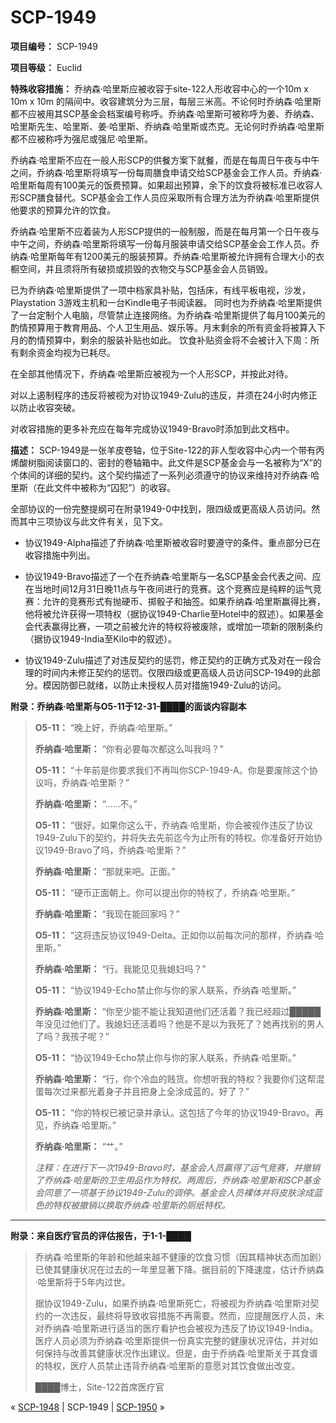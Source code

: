 # SCP-1949
                        


**项目编号：** SCP-1949

**项目等级：** Euclid

**特殊收容措施：** 乔纳森·哈里斯应被收容于site-122人形收容中心的一个10m x 10m x 10m 的隔间中。收容建筑分为三层，每层三米高。不论何时乔纳森·哈里斯都不应被用其SCP基金会档案编号称呼。乔纳森·哈里斯可被称呼为姜、乔纳森、哈里斯先生、哈里斯、姜·哈里斯、乔纳森·哈里斯或杰克。无论何时乔纳森·哈里斯都不应被称呼为强尼或强尼·哈里斯。

乔纳森·哈里斯不应在一般人形SCP的供餐方案下就餐，而是在每周日午夜与中午之间，乔纳森·哈里斯将填写一份每周膳食申请交给SCP基金会工作人员。乔纳森·哈里斯每周有100美元的饭费预算。如果超出预算，余下的饮食将被标准已收容人形SCP膳食替代。SCP基金会工作人员应采取所有合理方法为乔纳森·哈里斯提供他要求的预算允许的饮食。

乔纳森·哈里斯不应着装为人形SCP提供的一般制服，而是在每月第一个日午夜与中午之间，乔纳森·哈里斯将填写一份每月服装申请交给SCP基金会工作人员。乔纳森·哈里斯每年有1200美元的服装预算。乔纳森·哈里斯被允许拥有合理大小的衣橱空间，并且须将所有破损或损毁的衣物交与SCP基金会人员销毁。

已为乔纳森·哈里斯提供了一项中档家具补贴，包括床，有线平板电视，沙发，Playstation 3游戏主机和一台Kindle电子书阅读器。 同时也为乔纳森·哈里斯提供了一台定制个人电脑，尽管禁止连接网络。为乔纳森·哈里斯提供了每月100美元的酌情预算用于教育用品、个人卫生用品、娱乐等。月末剩余的所有资金将被算入下月的酌情预算中，剩余的服装补贴也如此。 饮食补贴资金将不会被计入下周：所有剩余资金均视为已耗尽。

在全部其他情况下，乔纳森·哈里斯应被视为一个人形SCP，并按此对待。

对以上遏制程序的违反将被视为对协议1949-Zulu的违反，并须在24小时内修正以防止收容突破。

对收容措施的更多补充应在每年完成协议1949-Bravo时添加到此文档中。

**描述：** SCP-1949是一张羊皮卷轴，位于Site-122的非人型收容中心内一个带有丙烯酸树脂阅读窗口的、密封的卷轴箱中。此文件是SCP基金会与一名被称为“X”的个体间的详细的契约。这个契约描述了一系列必须遵守的协议来维持对乔纳森·哈里斯（在此文件中被称为“囚犯”）的收容。

全部协议的一份完整提纲可在附录1949-0中找到，限四级或更高级人员访问。然而其中三项协议与此文件有关，见下文。

- 协议1949-Alpha描述了乔纳森·哈里斯被收容时要遵守的条件。重点部分已在收容措施中列出。

- 协议1949-Bravo描述了一个在乔纳森·哈里斯与一名SCP基金会代表之间、应在当地时间12月31日晚11点与午夜间进行的竞赛。这个竞赛应是纯粹的运气竞赛：允许的竞赛形式有抛硬币、掷骰子和抽签。如果乔纳森·哈里斯赢得比赛，他将被允许获得一项特权（据协议1949-Charlie至Hotel中的叙述）。如果基金会代表赢得比赛，一项之前被允许的特权将被废除，或增加一项新的限制条约（据协议1949-India至Kilo中的叙述）。

- 协议1949-Zulu描述了对违反契约的惩罚，修正契约的正确方式及对在一段合理的时间内未修正契约的惩罚。仅限四级或更高级人员访问SCP-1949的此部分。模因防御已就绪，以防止未授权人员对措施1949-Zulu的访问。

**附录：乔纳森·哈里斯与O5-11于12-31-████的面谈内容副本** 


> **O5-11：** “晚上好，乔纳森·哈里斯。”
> 
> **乔纳森·哈里斯：** “你有必要每次都这么叫我吗？”
> 
> **O5-11：** “十年前是你要求我们不再叫你SCP-1949-A。你是要废除这个协议吗，乔纳森·哈里斯？”
> 
> **乔纳森·哈里斯：** “……不。”
> 
> **O5-11：** “很好。如果你这么干，乔纳森·哈里斯，你会被视作违反了协议1949-Zulu下的契约，并将失去先前迄今为止所有的特权。你准备好开始协议1949-Bravo了吗，乔纳森·哈里斯？”
> 
> **乔纳森·哈里斯：** “那就来吧。正面。”
> 
> **O5-11：** “硬币正面朝上。你可以提出你的特权了，乔纳森·哈里斯。”
> 
> **乔纳森·哈里斯：** “我现在能回家吗？”
> 
> **O5-11：** “这将违反协议1949-Delta。正如你以前每次问的那样，乔纳森·哈里斯。”
> 
> **乔纳森·哈里斯：** “行。我能见见我媳妇吗？”
> 
> **O5-11：** “协议1949-Echo禁止你与你的家人联系，乔纳森·哈里斯。”
> 
> **乔纳森·哈里斯：** “你至少能不能让我知道他们还活着？我已经超过█████年没见过他们了。我媳妇还活着吗？他是不是以为我死了？她再找别的男人了吗？我孩子呢？”
> 
> **O5-11：** “协议1949-Echo禁止你与你的家人联系，乔纳森·哈里斯。”
> 
> **乔纳森·哈里斯：** “行，你个冷血的贱货。你想听我的特权？我要你们这帮混蛋每次过来都光着身子并且把身上全涂成蓝的。好了？”
> 
> **O5-11：** “你的特权已被记录并承认。这包括了今年的协议1949-Bravo。再见，乔纳森·哈里斯。”
> 
> **乔纳森·哈里斯：** “艹。”
> 
> *注释：在进行下一次1949-Bravo时，基金会人员赢得了运气竞赛，并撤销了乔纳森·哈里斯的卫生用品作为特权。两周后，乔纳森·哈里斯和SCP基金会同意了一项基于协议1949-Zulu的调停。基金会人员裸体并将皮肤涂成蓝色的特权被撤销以换取乔纳森·哈里斯的厕纸特权。* 
> 


---

**附录：来自医疗官员的评估报告，于1-1-████** 


> 乔纳森·哈里斯的年龄和他越来越不健康的饮食习惯（因其精神状态而加剧）已使其健康状况在过去的一年里显著下降。据目前的下降速度，估计乔纳森·哈里斯将于5年内过世。
> 
> 据协议1949-Zulu，如果乔纳森·哈里斯死亡，将被视为乔纳森·哈里斯对契约的一次违反，最终将导致收容措施不再需要。然而，应提醒医疗人员，未对乔纳森·哈里斯进行适当的医疗看护也会被视为违反了协议1949-India。医疗人员必须为乔纳森·哈里斯提供一份真实完整的健康状况评估，并对如何保持与改善其健康状况作出建议。但是，由于乔纳森·哈里斯关于其食谱的特权，医疗人员禁止违背乔纳森·哈里斯的意愿对其饮食做出改变。
> 
> ████博士，Site-122首席医疗官
> 



« [SCP-1948](/scp-1948) | SCP-1949 | [SCP-1950](/scp-1950) »





                    
